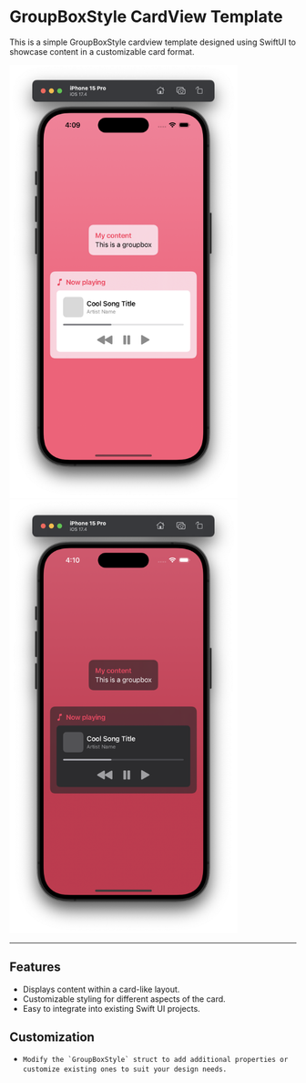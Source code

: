 # GroupBoxStyle CardView Template

This is a simple GroupBoxStyle cardview template designed using SwiftUI to showcase content in a customizable card format.

<img src="Screenshot/Light.png" alt="CardView Example Light Theme" width="400"/> <img src="Screenshot/Dark.png" alt="CardView Example Dark Theme" width="400"/>

---

## Features

* Displays content within a card-like layout.
* Customizable styling for different aspects of the card.
* Easy to integrate into existing Swift UI projects.


## Customization

* ``Modify the `GroupBoxStyle` struct to add additional properties or customize existing ones to suit your design needs.``

